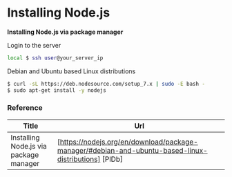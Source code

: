 # Installing Node.js

**Installing Node.js via package manager**

Login to the server
```sh
local $ ssh user@your_server_ip
```

Debian and Ubuntu based Linux distributions
```sh
$ curl -sL https://deb.nodesource.com/setup_7.x | sudo -E bash -
$ sudo apt-get install -y nodejs
```

### Reference

| Title | Url |
| ------ | ------ |
| Installing Node.js via package manager | [https://nodejs.org/en/download/package-manager/#debian-and-ubuntu-based-linux-distributions] [PlDb] |
